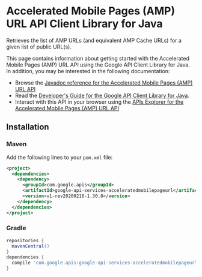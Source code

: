 # Accelerated Mobile Pages (AMP) URL API Client Library for Java

Retrieves the list of AMP URLs (and equivalent AMP Cache URLs) for a given list of public URL(s).


This page contains information about getting started with the Accelerated Mobile Pages (AMP) URL API
using the Google API Client Library for Java. In addition, you may be interested
in the following documentation:

* Browse the [Javadoc reference for the Accelerated Mobile Pages (AMP) URL API][javadoc]
* Read the [Developer's Guide for the Google API Client Library for Java][google-api-client].
* Interact with this API in your browser using the [APIs Explorer for the Accelerated Mobile Pages (AMP) URL API][api-explorer]

## Installation

### Maven

Add the following lines to your `pom.xml` file:

```xml
<project>
  <dependencies>
    <dependency>
      <groupId>com.google.apis</groupId>
      <artifactId>google-api-services-acceleratedmobilepageurl</artifactId>
      <version>v1-rev20200210-1.30.8</version>
    </dependency>
  </dependencies>
</project>
```

### Gradle

```gradle
repositories {
  mavenCentral()
}
dependencies {
  compile 'com.google.apis:google-api-services-acceleratedmobilepageurl:v1-rev20200210-1.30.8'
}
```

[javadoc]: https://googleapis.dev/java/google-api-services-acceleratedmobilepageurl/latest/index.html
[google-api-client]: https://github.com/googleapis/google-api-java-client/
[api-explorer]: https://developers.google.com/apis-explorer/#p/acceleratedmobilepageurl/v1/
